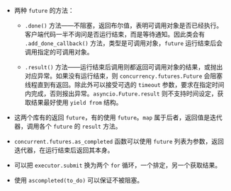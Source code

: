 - 两种 `future` 的方法：

    - `.done()` 方法——不阻塞，返回布尔值，表明可调用对象是否已经执行。客户端代码一半不询问是否运行结束，而是等待通知。因此类会有 `.add_done_callback()` 方法，类型是可调用对象，`future` 运行结束后会调用指定的可调用对象。

    - `.result()` 方法——运行结束后调用则都返回可调用对象的结果，或抛出对应异常。如果没有运行结束，则 `concurrency.futures.Future` 会阻塞线程直到有返回。除此外可以接受可选的 `timeout` 参数，要求在指定时间内完成，否则报出异常。`asyncio.Future.result` 则不支持时间设定，获取结果最好使用 `yield from` 结构。

- 这两个库有的返回 `future`，有的使用 `future`。`map` 属于后者，返回值是迭代器，调用各个 `future` 的 `result` 方法。

- `concurrent.futures.as_completed` 函数可以使用 `future` 列表为参数，返回迭代器，在运行结束后返回其本身。

- 可以把 `executor.submit` 换为两个 `for` 循环，一个排定，另一个获取结果。

- 使用 `ascompleted(to_do)` 可以保证不被阻塞。